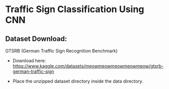 # Traffic Sign Classification Using CNN
## Dataset Download:
GTSRB (German Traffic Sign Recognition Benchmark)
- Download here: https://www.kaggle.com/datasets/meowmeowmeowmeowmeow/gtsrb-german-traffic-sign

- Place the unzipped dataset directory inside the data directory.
